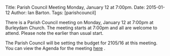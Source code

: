 Title: Parish Council Meeting Monday, January 12 at 7:00pm.
Date: 2015-01-12
Author: Ian Barton.
Tags: [parishcouncil]

There is a Parish Council meeting on Monday, January 12 at 7:00pm at
Burleydam Church. The meeting starts at 7:00pm and all are welcome to
attend. Please note the earlier than usual start.

The Parish Council will be setting the budget for 2105/16 at this
meeting. You can view the Agenda for the meeting
[here](https://drive.google.com/drive/#folders/0B2XEOILWjIK3RkE1aDdWSXJBTk0/0B2XEOILWjIK3SWRGZjZZbTUzRFk) .
